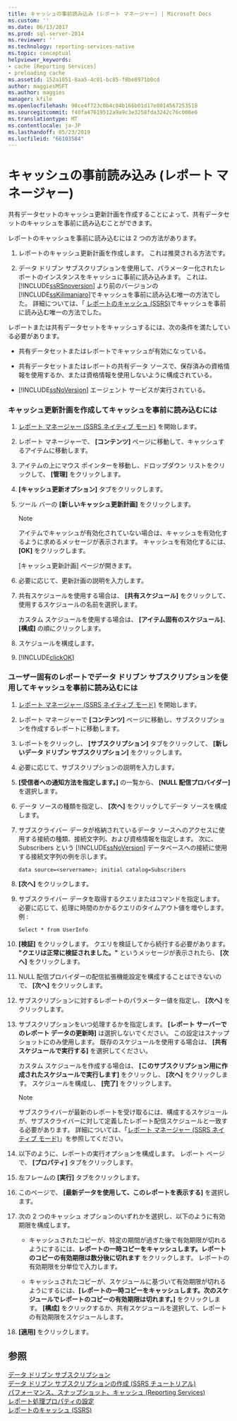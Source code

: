 ```yaml
---
title: キャッシュの事前読み込み (レポート マネージャー) | Microsoft Docs
ms.custom: ''
ms.date: 06/13/2017
ms.prod: sql-server-2014
ms.reviewer: ''
ms.technology: reporting-services-native
ms.topic: conceptual
helpviewer_keywords:
- cache [Reporting Services]
- preloading cache
ms.assetid: 152a1051-8aa5-4c01-bc85-f8be8971b0cd
author: maggiesMSFT
ms.author: maggies
manager: kfile
ms.openlocfilehash: 98ce4f723c0b4c04b166b01d17e8014567253518
ms.sourcegitcommit: f40fa47619512a9a9c3e3258fda3242c76c008e6
ms.translationtype: MT
ms.contentlocale: ja-JP
ms.lasthandoff: 05/23/2019
ms.locfileid: "66103584"
---
```

# <a name="preload-the-cache-report-manager"></a>キャッシュの事前読み込み (レポート マネージャー)
  共有データセットのキャッシュ更新計画を作成することによって、共有データセットのキャッシュを事前に読み込むことができます。  
  
 レポートのキャッシュを事前に読み込むには 2 つの方法があります。  
  
1.  レポートのキャッシュ更新計画を作成します。 これは推奨される方法です。  
  
2.  データ ドリブン サブスクリプションを使用して、パラメーター化されたレポートのインスタンスをキャッシュに事前に読み込みます。 これは、 [!INCLUDE[ssRSnoversion](../../includes/ssrsnoversion-md.md)] より前のバージョンの [!INCLUDE[ssKilimanjaro](../../includes/sskilimanjaro-md.md)]でキャッシュを事前に読み込む唯一の方法でした。 詳細については、「 [レポートのキャッシュ (SSRS)](caching-reports-ssrs.md)でキャッシュを事前に読み込む唯一の方法でした。  
  
 レポートまたは共有データセットをキャッシュするには、次の条件を満たしている必要があります。  
  
-   共有データセットまたはレポートでキャッシュが有効になっている。  
  
-   共有データセットまたはレポートの共有データ ソースで、保存済みの資格情報を使用するか、または資格情報を使用しないように構成されている。  
  
-   [!INCLUDE[ssNoVersion](../../includes/ssnoversion-md.md)] エージェント サービスが実行されている。  
  
### <a name="to-preload-the-cache-by-creating-a-cache-refresh-plan"></a>キャッシュ更新計画を作成してキャッシュを事前に読み込むには  
  
1.  [レポート マネージャー &#40;SSRS ネイティブ モード&#41;](../report-manager-ssrs-native-mode.md) を開始します。  
  
2.  レポート マネージャーで、 **[コンテンツ]** ページに移動して、キャッシュするアイテムに移動します。  
  
3.  アイテムの上にマウス ポインターを移動し、ドロップダウン リストをクリックして、 **[管理]** をクリックします。  
  
4.  **[キャッシュ更新オプション]** タブをクリックします。  
  
5.  ツール バーの **[新しいキャッシュ更新計画]** をクリックします。  
  
    > [!NOTE]  
    >  アイテムでキャッシュが有効化されていない場合は、キャッシュを有効化するように求めるメッセージが表示されます。 キャッシュを有効化するには、 **[OK]** をクリックします。  
  
     [キャッシュ更新計画] ページが開きます。  
  
6.  必要に応じて、更新計画の説明を入力します。  
  
7.  共有スケジュールを使用する場合は、 **[共有スケジュール]** をクリックして、使用するスケジュールの名前を選択します。  
  
     カスタム スケジュールを使用する場合は、 **[アイテム固有のスケジュール]**、 **[構成]** の順にクリックします。  
  
8.  スケジュールを構成します。  
  
9. [!INCLUDE[clickOK](../../includes/clickok-md.md)]  
  
### <a name="to-preload-the-cache-with-a-user-specific-report-by-using-a-data-driven-subscription"></a>ユーザー固有のレポートでデータ ドリブン サブスクリプションを使用してキャッシュを事前に読み込むには  
  
1.  [レポート マネージャー &#40;SSRS ネイティブ モード&#41;](../report-manager-ssrs-native-mode.md) を開始します。  
  
2.  レポート マネージャーで **[コンテンツ]** ページに移動し、サブスクリプションを作成するレポートに移動します。  
  
3.  レポートをクリックし、 **[サブスクリプション]** タブをクリックして、 **[新しいデータ ドリブン サブスクリプション]** をクリックします。  
  
4.  必要に応じて、サブスクリプションの説明を入力します。  
  
5.  **[受信者への通知方法を指定します。]** の一覧から、 **[NULL 配信プロバイダー]** を選択します。  
  
6.  データ ソースの種類を指定し、 **[次へ]** をクリックしてデータ ソースを構成します。  
  
7.  サブスクライバー データが格納されているデータ ソースへのアクセスに使用する接続の種類、接続文字列、および資格情報を指定します。 次に、Subscribers という [!INCLUDE[ssNoVersion](../../includes/ssnoversion-md.md)] データベースへの接続に使用する接続文字列の例を示します。  
  
    ```  
    data source=<servername>; initial catalog=Subscribers  
    ```  
  
8.  **[次へ]** をクリックします。  
  
9. サブスクライバー データを取得するクエリまたはコマンドを指定します。 必要に応じて、処理に時間のかかるクエリのタイムアウト値を増やします。 例 :  
  
    ```  
    Select * from UserInfo  
    ```  
  
10. **[検証]** をクリックします。 クエリを検証してから続行する必要があります。 **"クエリは正常に検証されました。"** というメッセージが表示されたら、 **[次へ]** をクリックします。  
  
11. NULL 配信プロバイダーの配信拡張機能設定を構成することはできないので、 **[次へ]** をクリックします。  
  
12. サブスクリプションに対するレポートのパラメーター値を指定し、 **[次へ]** をクリックします。  
  
13. サブスクリプションをいつ処理するかを指定します。 **[レポート サーバーでのレポート データの更新時]** は選択しないでください。 この設定はスナップショットにのみ使用します。 既存のスケジュールを使用する場合は、 **[共有スケジュールで実行する]** を選択してください。  
  
     カスタム スケジュールを作成する場合は、 **[このサブスクリプション用に作成されたスケジュールで実行します]** をクリックし、 **[次へ]** をクリックします。 スケジュールを構成し、 **[完了]** をクリックします。  
  
    > [!NOTE]  
    >  サブスクライバーが最新のレポートを受け取るには、構成するスケジュールが、サブスクライバーに対して定義したレポート配信スケジュールと一致する必要があります。 詳細については、「[レポート マネージャー &#40;SSRS ネイティブ モード&#41;](../report-manager-ssrs-native-mode.md)」を参照してください。  
  
14. 以下のように、レポートの実行オプションを構成します。 レポート ページで、 **[プロパティ]** タブをクリックします。  
  
15. 左フレームの **[実行]** タブをクリックします。  
  
16. このページで、 **[最新データを使用して、このレポートを表示する]** を選択します。  
  
17. 次の 2 つのキャッシュ オプションのいずれかを選択し、以下のように有効期限を構成します。  
  
    -   キャッシュされたコピーが、特定の期間が過ぎた後で有効期限が切れるようにするには、**レポートの一時コピーをキャッシュします。レポートのコピーの有効期限は数分後に切れます** をクリックします。 レポートの有効期限を分単位で入力します。  
  
    -   キャッシュされたコピーが、スケジュールに基づいて有効期限が切れるようにするには、**[レポートの一時コピーをキャッシュします。次のスケジュールでレポートのコピーの有効期限は切れます。]** をクリックします。 **[構成]** をクリックするか、共有スケジュールを選択して、レポートの有効期限をスケジュールします。  
  
18. **[適用]** をクリックします。  
  
## <a name="see-also"></a>参照  
 [データ ドリブン サブスクリプション](../subscriptions/data-driven-subscriptions.md)   
 [データ ドリブン サブスクリプションの作成 (SSRS チュートリアル)](../create-a-data-driven-subscription-ssrs-tutorial.md)   
 [パフォーマンス、スナップショット、キャッシュ (Reporting Services)](performance-snapshots-caching-reporting-services.md)   
 [レポート処理プロパティの設定](set-report-processing-properties.md)   
 [レポートのキャッシュ (SSRS)](caching-reports-ssrs.md)  
  
  
